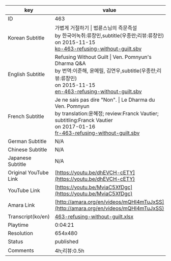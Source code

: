 |  key  |  value  |
|-------|---------|
| ID            | 463 |
| Korean Subtitle | 가볍게 거절하기 \| 법륜스님의 즉문즉설<br>by 한국어녹취:류창민,subtitle(우종란;리뷰:류창민)<br>on 2015-11-15<br>[ko-463-refusing-without-guilt.sbv](https://github.com/jungtosociety/dharma-qna/raw/master/sub/463/ko-463-refusing-without-guilt.sbv)<br>|
| English Subtitle | Refusing Without Guilt \| Ven. Pomnyun's Dharma Q&A<br>by 번역:이준해, 윤메릴, 김연우,subtitle(우종란;리뷰:류창민)<br>on 2015-11-15<br>[en-463-refusing-without-guilt.sbv](https://github.com/jungtosociety/dharma-qna/raw/master/sub/463/en-463-refusing-without-guilt.sbv)<br>|
| French Subtitle | Je ne sais pas dire "Non". \| Le Dharma du Ven. Pomnyun<br>by translation:윤혜정; review:Franck Vautier; subtitling:Franck Vautier<br>on 2017-01-16<br>[fr-463-refusing-without-guilt.sbv](https://github.com/jungtosociety/dharma-qna/raw/master/sub/463/fr-463-refusing-without-guilt.sbv)<br>|
| German Subtitle | N/A |
| Chinese Subtitle | N/A |
| Japanese Subtitle | N/A |
| Original YouTube Link  | [https://youtu.be/dhEVCH-cETY](https://youtu.be/dhEVCH-cETY) |
| YouTube Link  | [https://youtu.be/MviaC5XfDgc](https://youtu.be/MviaC5XfDgc) |
| Amara Link    | [http://amara.org/en/videos/mQHI4mTuJxSS](http://amara.org/en/videos/mQHI4mTuJxSS) |
| Transcript(ko/en) | [463-refusing-without-guilt.xlsx](https://github.com/jungtosociety/dharma-qna/raw/master/sub/463/463-refusing-without-guilt.xlsx) |
| Playtime | 0:04:21 |
| Resolution | 654x480|
| Status | published |
| Comments | 4h;리뷰:0.5h |
